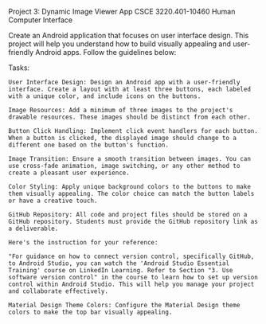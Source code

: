 Project 3: Dynamic Image Viewer App
CSCE 3220.401-10460 Human Computer Interface

Create an Android application that focuses on user interface design. 
This project will help you understand how to build visually appealing and user-friendly Android apps. 
Follow the guidelines below:

Tasks:

    User Interface Design: Design an Android app with a user-friendly interface. Create a layout with at least three buttons, each labeled with a unique color, and include icons on the buttons.

    Image Resources: Add a minimum of three images to the project's drawable resources. These images should be distinct from each other.

    Button Click Handling: Implement click event handlers for each button. When a button is clicked, the displayed image should change to a different one based on the button's function.

    Image Transition: Ensure a smooth transition between images. You can use cross-fade animation, image switching, or any other method to create a pleasant user experience.

    Color Styling: Apply unique background colors to the buttons to make them visually appealing. The color choice can match the button labels or have a creative touch.

    GitHub Repository: All code and project files should be stored on a GitHub repository. Students must provide the GitHub repository link as a deliverable.

    Here's the instruction for your reference:

    "For guidance on how to connect version control, specifically GitHub, to Android Studio, you can watch the 'Android Studio Essential Training' course on LinkedIn Learning. Refer to Section "3. Use software version control" in the course to learn how to set up version control within Android Studio. This will help you manage your project and collaborate effectively. 

    Material Design Theme Colors: Configure the Material Design theme colors to make the top bar visually appealing.
